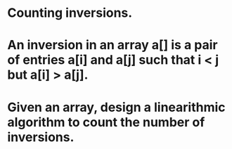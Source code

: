 # Counting inversions.
# An inversion in an array a[] is a pair of entries a[i] and a[j] such that i < j but a[i] > a[j].
# Given an array, design a linearithmic algorithm to count the number of inversions.
